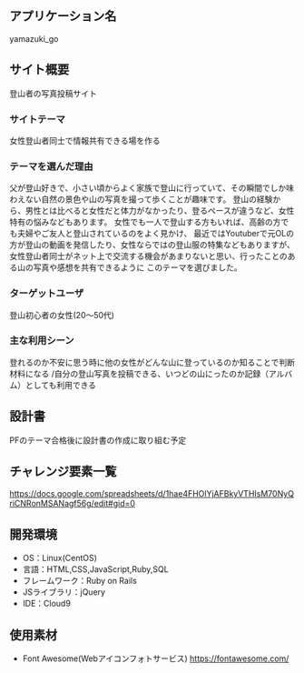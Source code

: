 ## アプリケーション名
yamazuki_go

## サイト概要
登山者の写真投稿サイト

### サイトテーマ
女性登山者同士で情報共有できる場を作る

### テーマを選んだ理由
父が登山好きで、小さい頃からよく家族で登山に行っていて、その瞬間でしか味わえない自然の景色や山の写真を撮って歩くことが趣味です。
登山の経験から、男性とは比べると女性だと体力がなかったり、登るペースが違うなど、女性特有の悩みなどもあります。
女性でも一人で登山する方もいれば、高齢の方でも夫婦やご友人と登山されているのをよく見かけ、
最近ではYoutuberで元OLの方が登山の動画を発信したり、女性ならではの登山服の特集などもありますが、
女性登山者同士がネット上で交流する機会があまりないと思い、行ったことのある山の写真や感想を共有できるように
このテーマを選びました。

### ターゲットユーザ
登山初心者の女性(20～50代)

### 主な利用シーン
登れるのか不安に思う時に他の女性がどんな山に登っているのか知ることで判断材料になる
/自分の登山写真を投稿できる、いつどの山にったのか記録（アルバム）としても利用できる

## 設計書
PFのテーマ合格後に設計書の作成に取り組む予定

## チャレンジ要素一覧
https://docs.google.com/spreadsheets/d/1hae4FHOlYjAFBkyVTHIsM70NyQriCNRonMSANagf56g/edit#gid=0

## 開発環境
- OS：Linux(CentOS)
- 言語：HTML,CSS,JavaScript,Ruby,SQL
- フレームワーク：Ruby on Rails
- JSライブラリ：jQuery
- IDE：Cloud9

## 使用素材
- Font Awesome(Webアイコンフォトサービス)
https://fontawesome.com/
